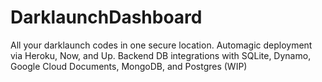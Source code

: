 # DarklaunchDashboard

All your darklaunch codes in one secure location. Automagic deployment via Heroku, Now, and Up. Backend DB integrations with SQLite, Dynamo, Google Cloud Documents, MongoDB, and Postgres (WIP)
